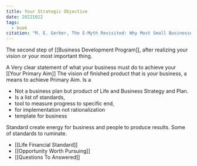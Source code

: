 ```yaml
---
title: Your Strategic Objective
date: 20221022
tags:
  - book
citation: "M. E. Gerber, The E-Myth Revisited: Why Most Small Businesses Don’t Work and What to Do About It. Harper Collins, 2009."
---
```

The second step of [[Business Development Program]], after realizing your vision or your most important thing.

A Very clear statement of what your business must do to achieve your [[Your Primary Aim]]
The vision of finished product that is your business, a means to achieve Primary Aim.
Is a
- Not a business plan but product of Life and Business Strategy and Plan.
- Is a list of standards, 
- tool to measure progress to specific end, 
- for implementation not rationalization
- template for business

Standard create energy for business and people to produce results. Some of standards to ruminate.
- [[Life Financial Standard]] 
- [[Opportunity Worth Pursuing]] 
- [[Questions To Answered]]